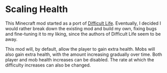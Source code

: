 Scaling Health
===========

This Minecraft mod started as a port of [Difficult Life](http://minecraft.curseforge.com/projects/difficult-life). Eventually, I decided I would rather break down the existing mod and build my own, fixing bugs and fine-tuning it to my liking, since the authors of Difficult Life seem to be away.

This mod will, by default, allow the player to gain extra health. Mobs will also gain extra health, with the amount increasing gradually over time. Both player and mob health increases can be disabled. The rate at which the difficulty increases can also be changed.
